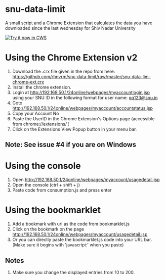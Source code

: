 # snu-data-limit
A small script and a Chrome Extension that calculates the data you have downloaded since the last wednesday for Shiv Nadar University

<a target="_blank" href="https://chrome.google.com/webstore/detail/snudatalimit/mfjinloagcpmfacpjnlabcflnkbajidd">![Try it now in CWS](https://raw.github.com/GoogleChrome/chrome-app-samples/master/tryitnowbutton.png "Click here to install this sample from the Chrome Web Store")</a>


# Using the Chrome Extension v2
1. Download the .crx file given in the repo from here: https://github.com/rhnvrm/snu-data-limit/raw/master/snu-data-lim-chrome-ext.crx
2. Install the chrome extension.
3. Login at http://192.168.50.1/24online/webpages/myaccountlogin.jsp using your SNU ID in the following format for user name: pq123@snu.in 
4. Goto http://192.168.50.1/24online/webpages/myaccount/accountstatus.jsp
5. Copy your Account No 
3. Paste the UserID in the Chrome Extension's Options page (accessible from chrome://extensions/ )
4. Click on the Extensions View Popup button in your menu bar.

## Note: See issue #4 if you are on Windows

# Using the console
1. Open http://192.168.50.1/24online/webpages/myaccount/usagedetail.jsp
2. Open the console (ctrl + shift + j)
3. Paste code from consumption.js and press enter



# Using the bookmarklet
1. Add a bookmark with url as the code from bookmarklet.js
2. Click on the bookmark on the page http://192.168.50.1/24online/webpages/myaccount/usagedetail.jsp
3. Or you can directly paste the bookmarklet.js code into your URL bar. (Make sure it begins with 'javascript:' when you paste)

## Notes
1. Make sure you change the displayed entries from 10 to 200.

